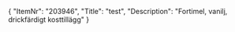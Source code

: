 {
  "ItemNr": "203946",
  "Title": "test",
  "Description": "Fortimel, vanilj, drickfärdigt kosttillägg"
}